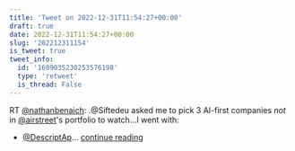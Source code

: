 ```yaml
---
title: 'Tweet on 2022-12-31T11:54:27+00:00'
draft: true
date: 2022-12-31T11:54:27+00:00
slug: '202212311154'
is_tweet: true
tweet_info:
  id: '1609035230253576198'
  type: 'retweet'
  is_thread: False
---
```




RT [@nathanbenaich](https://x.com/nathanbenaich): .@Siftedeu asked me to pick 3 AI-first companies *not* in [@airstreet](https://x.com/airstreet)'s portfolio to watch...I went with: 

- [@DescriptAp](https://x.com/DescriptAp)… [continue reading](https://x.com/sytelus/status/1609035230253576198)
